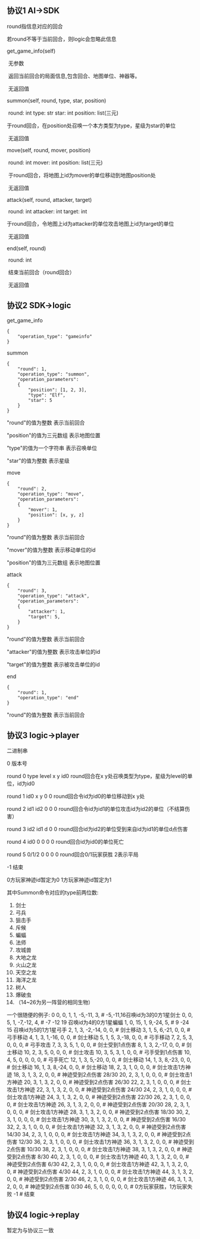 ## 协议1 AI->SDK

round指信息对应的回合

若round不等于当前回合，则logic会忽略此信息



get_game_info(self)

​	无参数

​	返回当前回合的局面信息,包含回合、地图单位、神器等。

​	无返回值

summon(self, round, type, star, position)

​	round: int type: str star: int position: list(三元)

​	于round回合，在position处召唤一个本方类型为type，星级为star的单位

​	无返回值

move(self, round, mover, position)

​	round: int mover: int position: list(三元)

​	于round回合，将地图上id为mover的单位移动到地图position处

​	无返回值

attack(self, round, attacker, target)

​	round: int attacker: int target: int

​	于round回合，令地图上id为attacker的单位攻击地图上id为target的单位

​	无返回值

end(self, round)

​	round: int

​	结束当前回合（round回合）

​	无返回值



## 协议2 SDK->logic

get_game_info

```
{
	"operation_type": "gameinfo"
}
```




summon

```
{
	"round": 1,
	"operation_type": "summon",	
	"operation_parameters": 
	{
		"position": [1, 2, 3], 	
		"type": "Elf",	 		
		"star": 5	
	}
}
```

"round"的值为整数 表示当前回合

"position"的值为三元数组 表示地图位置

"type"的值为一个字符串 表示召唤单位

"star"的值为整数 表示星级



move

```
{
	"round": 2,
	"operation_type": "move",	
	"operation_parameters": 
	{
		"mover": 1, 
		"position": [x, y, z]
	}
}
```

"round"的值为整数 表示当前回合

"mover"的值为整数 表示移动单位的id

"position"的值为三元数组 表示地图位置



attack

```
{
	"round": 3,
	"operation_type": "attack",	
	"operation_parameters": 
	{
		"attacker": 1, 	
		"target": 5,
	}
}
```

"round"的值为整数 表示当前回合

"attacker"的值为整数 表示攻击单位的id

"target"的值为整数 表示被攻击单位的id





end

```
{
	"round": 1,
	"operation_type": "end"
}
```

"round"的值为整数 表示当前回合



## 协议3 logic->player

二进制串

0 									版本号

round 0 type	level	x   y   id0	round回合在x y处召唤类型为type，星级为level的单位，id为id0

round 1 id0		x      	y 	0   0   round回合令id为id0的单位移动到x y处

round 2 id1     id2   	0   0   0	round回合令id为id1的单位攻击id为id2的单位（不结算伤害）

round 3 id2 	id1 	d 	0	0	round回合id为id2的单位受到来自id为id1的单位d点伤害

round 4 id0     0       0   0   0   round回合id为id0的单位死亡

round 5 0/1/2   0       0   0   0   round回合0/1玩家获胜 2表示平局

-1									结束

0方玩家神迹id暂定为0 1方玩家神迹id暂定为1

其中Summon命令对应的type前两位数:

1. 剑士
2. 弓兵
3. 狙击手
4. 斥候
5. 蝙蝠
6. 法师
7. 攻城兽
8. 大地之龙
9. 火山之龙
10. 天空之龙
11. 海洋之龙
12. 树人
13. 爆破虫
14. （14~26为另一阵营的相同生物）

一个很随便的例子:
0
0,  0,  1,  1, -5,-11,  3,  # -5,-11,16召唤id为3的0方1星剑士
0,  0,  5,  1, -7,-12,  4,  # -7 -12 19 召唤id为4的0方1星蝙蝠
1,  0, 15,  1,  9,-24,  5,  # 9 -24 15 召唤id为5的1方1星弓手
2,  1,  3, -2,-14,  0,  0,  # 剑士移动
3,  1,  5,  6,-21,  0,  0,  # 弓手移动
4,  1,  3,  1,-16,  0,  0,  # 剑士移动
5,  1,  5,  3,-18,  0,  0,  # 弓手移动
7,  2,  5,  3,  0,  0,  0,  # 弓手攻击
7,  3,  3,  5,  1,  0,  0,  # 剑士受到1点伤害
8,  1,  3,  2,-17,  0,  0,  # 剑士移动
10, 2,  3,  5,  0,  0,  0,  # 剑士攻击
10, 3,  5,  3,  1,  0,  0,  # 弓手受到1点伤害
10, 4,  5,  0,  0,  0,  0,  # 弓手死亡
12, 1,  3,  5,-20,  0,  0,  # 剑士移动
14, 1,  3,  8,-23,  0,  0,  # 剑士移动
16, 1,  3,  8,-24,  0,  0,  # 剑士移动
18, 2,  3,  1,  0,  0,  0,  # 剑士攻击1方神迹
18, 3,  1,  3,  2,  0,  0,  # 神迹受到2点伤害   28/30
20, 2,  3,  1,  0,  0,  0,  # 剑士攻击1方神迹
20, 3,  1,  3,  2,  0,  0,  # 神迹受到2点伤害   26/30
22, 2,  3,  1,  0,  0,  0,  # 剑士攻击1方神迹
22, 3,  1,  3,  2,  0,  0,  # 神迹受到2点伤害   24/30
24, 2,  3,  1,  0,  0,  0,  # 剑士攻击1方神迹
24, 3,  1,  3,  2,  0,  0,  # 神迹受到2点伤害   22/30
26, 2,  3,  1,  0,  0,  0,  # 剑士攻击1方神迹
26, 3,  1,  3,  2,  0,  0,  # 神迹受到2点伤害   20/30
28, 2,  3,  1,  0,  0,  0,  # 剑士攻击1方神迹
28, 3,  1,  3,  2,  0,  0,  # 神迹受到2点伤害   18/30
30, 2,  3,  1,  0,  0,  0,  # 剑士攻击1方神迹
30, 3,  1,  3,  2,  0,  0,  # 神迹受到2点伤害   16/30
32, 2,  3,  1,  0,  0,  0,  # 剑士攻击1方神迹
32, 3,  1,  3,  2,  0,  0,  # 神迹受到2点伤害   14/30
34, 2,  3,  1,  0,  0,  0,  # 剑士攻击1方神迹
34, 3,  1,  3,  2,  0,  0,  # 神迹受到2点伤害   12/30
36, 2,  3,  1,  0,  0,  0,  # 剑士攻击1方神迹
36, 3,  1,  3,  2,  0,  0,  # 神迹受到2点伤害   10/30
38, 2,  3,  1,  0,  0,  0,  # 剑士攻击1方神迹
38, 3,  1,  3,  2,  0,  0,  # 神迹受到2点伤害   8/30
40, 2,  3,  1,  0,  0,  0,  # 剑士攻击1方神迹
40, 3,  1,  3,  2,  0,  0,  # 神迹受到2点伤害   6/30
42, 2,  3,  1,  0,  0,  0,  # 剑士攻击1方神迹
42, 3,  1,  3,  2,  0,  0,  # 神迹受到2点伤害   4/30
44, 2,  3,  1,  0,  0,  0,  # 剑士攻击1方神迹
44, 3,  1,  3,  2,  0,  0,  # 神迹受到2点伤害   2/30
46, 2,  3,  1,  0,  0,  0,  # 剑士攻击1方神迹
46, 3,  1,  3,  2,  0,  0,  # 神迹受到2点伤害   0/30
46, 5,  0,  0,  0,  0,  0,  # 0方玩家获胜，1方玩家失败
-1							# 结束

## 协议4 logic->replay

暂定为与协议三一致